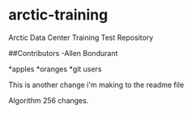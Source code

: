 # arctic-training
Arctic Data Center Training Test Repository

##Contributors
-Allen Bondurant

*apples
*oranges
*git users

This is another change i'm making to the readme file

Algorithm 256 changes.
